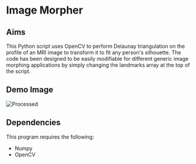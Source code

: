# Image Morpher

## Aims
This Python script uses OpenCV to perform Delaunay triangulation on the profile of an MRI image to transform it to fit any person's silhouette. The code has been designed to be easily modifiable for different generic image morphing applications by simply changing the landmarks array at the top of the script.

## Demo Image
![Processed](https://github.com/a-soca/Image-Morpher/assets/52253824/a73a5981-33d8-4eca-9336-813fc805aa0d)

## Dependencies
This program requires the following:
- Numpy
- OpenCV

